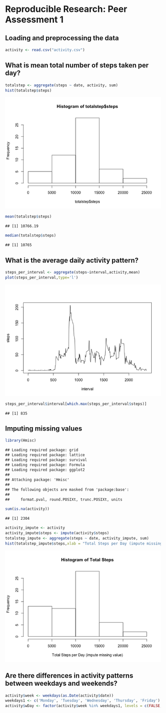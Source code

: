 # Reproducible Research: Peer Assessment 1


## Loading and preprocessing the data


```r
activity <- read.csv("activity.csv")
```


## What is mean total number of steps taken per day?


```r
totalstep <- aggregate(steps ~ date, activity, sum)
hist(totalstep$steps)
```

![](PA1_template_files/figure-html/unnamed-chunk-2-1.png) 

```r
mean(totalstep$steps) 
```

```
## [1] 10766.19
```

```r
median(totalstep$steps)
```

```
## [1] 10765
```

## What is the average daily activity pattern?


```r
steps_per_interval <- aggregate(steps~interval,activity,mean)
plot(steps_per_interval,type='l')
```

![](PA1_template_files/figure-html/unnamed-chunk-3-1.png) 

```r
steps_per_interval$interval[which.max(steps_per_interval$steps)]
```

```
## [1] 835
```

## Imputing missing values


```r
library(Hmisc)
```

```
## Loading required package: grid
## Loading required package: lattice
## Loading required package: survival
## Loading required package: Formula
## Loading required package: ggplot2
## 
## Attaching package: 'Hmisc'
## 
## The following objects are masked from 'package:base':
## 
##     format.pval, round.POSIXt, trunc.POSIXt, units
```

```r
sum(is.na(activity))
```

```
## [1] 2304
```

```r
activity_impute <- activity
activity_impute$steps <- impute(activity$steps) 
totalstep_impute <- aggregate(steps ~ date, activity_impute, sum)
hist(totalstep_impute$steps,xlab = "Total Steps per Day (impute missing value)",main = "Histogram of Total Steps")
```

![](PA1_template_files/figure-html/unnamed-chunk-4-1.png) 

## Are there differences in activity patterns between weekdays and weekends?


```r
activity$week <- weekdays(as.Date(activity$date))
weekdays1 <- c('Monday', 'Tuesday', 'Wednesday', 'Thursday', 'Friday')
activity$wDay <- factor(activity$week %in% weekdays1, levels = c(FALSE,TRUE), labels = c('weekend','weekday'))
```

